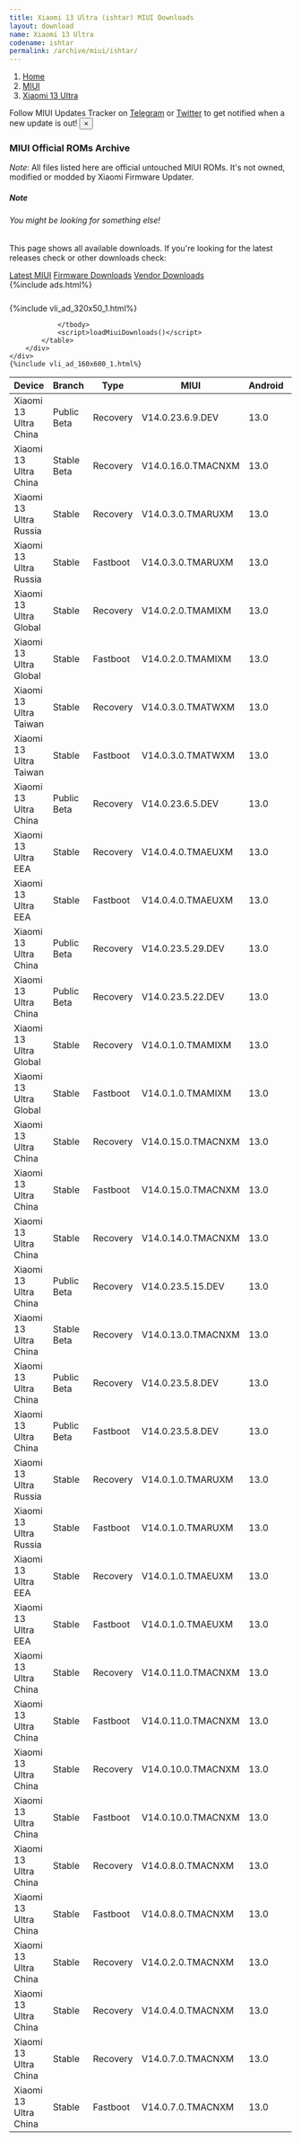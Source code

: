 ```yaml
---
title: Xiaomi 13 Ultra (ishtar) MIUI Downloads
layout: download
name: Xiaomi 13 Ultra
codename: ishtar
permalink: /archive/miui/ishtar/
---
```

<nav aria-label="breadcrumb">
    <ol class="breadcrumb">
        <li class="breadcrumb-item"><a href="/">Home</a></li>
        <li class="breadcrumb-item"><a href="/miui/">MIUI</a></li>
        <li class="breadcrumb-item active" aria-current="page"><a href="/miui/ishtar/">Xiaomi 13 Ultra</a></li>
    </ol>
</nav>
<div class="alert alert-primary alert-dismissible fade show" role="alert">
    Follow MIUI Updates Tracker on <a href="https://t.me/MIUIUpdatesTracker" class="alert-link">Telegram</a>
     or <a href="https://twitter.com/MiFwUpdater" class="alert-link">Twitter</a> to get notified when a new update is out!
    <button type="button" class="close" data-dismiss="alert" aria-label="Close">
        <span aria-hidden="true">&times;</span>
    </button>
</div>

### MIUI Official ROMs Archive
*Note*: All files listed here are official untouched MIUI ROMs. It's not owned, modified or modded by Xiaomi Firmware Updater.
<div class="card">
  <div class="card-body">
    <h5 class="card-title">Note</h5>
    <h6 class="card-subtitle mb-2 text-muted">You might be looking for something else!</h6>
    <p class="card-text">This page shows all available downloads.
     If you're looking for the latest releases check or other downloads check:</p>
    <a href="/miui/ishtar/" class="card-link">Latest MIUI</a>
    <a href="/firmware/ishtar/" class="card-link">Firmware Downloads</a>
    <a href="/vendor/ishtar/" class="card-link">Vendor Downloads</a>
  </div>
</div>
{%include ads.html%}
<div class="row justify-content-center">
    <div class="col-10">
        <div class="table-responsive-md" style="margin-top: 25px;">
            {%include vli_ad_320x50_1.html%}
            <table id="miui" class="display dt-responsive nowrap compact table table-striped table-hover table-sm">
                <thead class="thead-dark">
                    <tr>
                        <th data-ref="device">Device</th>
                        <th data-ref="branch">Branch</th>
                        <th data-ref="type">Type</th>
                        <th data-ref="miui">MIUI</th>
                        <th data-ref="android">Android</th>
                        <th data-ref="size">Size</th>
                        <th data-ref="size">Date</th>
                        <th data-ref="link">Link</th>
                    </tr>
                </thead>
                <tbody>
                <tr><td>Xiaomi 13 Ultra China</td><td>Public Beta</td><td>Recovery</td><td>V14.0.23.6.9.DEV</td><td>13.0</td><td>6.9 GB</td><td>2023-06-16</td><td><a href="/miui/ishtar/public beta/V14.0.23.6.9.DEV/">Download</a></td></tr>
<tr><td>Xiaomi 13 Ultra China</td><td>Stable Beta</td><td>Recovery</td><td>V14.0.16.0.TMACNXM</td><td>13.0</td><td>6.9 GB</td><td>2023-06-15</td><td><a href="/miui/ishtar/stable beta/V14.0.16.0.TMACNXM/">Download</a></td></tr>
<tr><td>Xiaomi 13 Ultra Russia</td><td>Stable</td><td>Recovery</td><td>V14.0.3.0.TMARUXM</td><td>13.0</td><td>5.9 GB</td><td>2023-06-14</td><td><a href="/miui/ishtar/stable/V14.0.3.0.TMARUXM/">Download</a></td></tr>
<tr><td>Xiaomi 13 Ultra Russia</td><td>Stable</td><td>Fastboot</td><td>V14.0.3.0.TMARUXM</td><td>13.0</td><td>7.6 GB</td><td>2023-05-30</td><td><a href="/miui/ishtar/stable/V14.0.3.0.TMARUXM/">Download</a></td></tr>
<tr><td>Xiaomi 13 Ultra Global</td><td>Stable</td><td>Recovery</td><td>V14.0.2.0.TMAMIXM</td><td>13.0</td><td>6.0 GB</td><td>2023-06-13</td><td><a href="/miui/ishtar/stable/V14.0.2.0.TMAMIXM/">Download</a></td></tr>
<tr><td>Xiaomi 13 Ultra Global</td><td>Stable</td><td>Fastboot</td><td>V14.0.2.0.TMAMIXM</td><td>13.0</td><td>8.0 GB</td><td>2023-06-02</td><td><a href="/miui/ishtar/stable/V14.0.2.0.TMAMIXM/">Download</a></td></tr>
<tr><td>Xiaomi 13 Ultra Taiwan</td><td>Stable</td><td>Recovery</td><td>V14.0.3.0.TMATWXM</td><td>13.0</td><td>5.9 GB</td><td>2023-06-13</td><td><a href="/miui/ishtar/stable/V14.0.3.0.TMATWXM/">Download</a></td></tr>
<tr><td>Xiaomi 13 Ultra Taiwan</td><td>Stable</td><td>Fastboot</td><td>V14.0.3.0.TMATWXM</td><td>13.0</td><td>6.9 GB</td><td>2023-06-02</td><td><a href="/miui/ishtar/stable/V14.0.3.0.TMATWXM/">Download</a></td></tr>
<tr><td>Xiaomi 13 Ultra China</td><td>Public Beta</td><td>Recovery</td><td>V14.0.23.6.5.DEV</td><td>13.0</td><td>6.9 GB</td><td>2023-06-09</td><td><a href="/miui/ishtar/public beta/V14.0.23.6.5.DEV/">Download</a></td></tr>
<tr><td>Xiaomi 13 Ultra EEA</td><td>Stable</td><td>Recovery</td><td>V14.0.4.0.TMAEUXM</td><td>13.0</td><td>6.0 GB</td><td>2023-06-05</td><td><a href="/miui/ishtar/stable/V14.0.4.0.TMAEUXM/">Download</a></td></tr>
<tr><td>Xiaomi 13 Ultra EEA</td><td>Stable</td><td>Fastboot</td><td>V14.0.4.0.TMAEUXM</td><td>13.0</td><td>7.7 GB</td><td>2023-05-30</td><td><a href="/miui/ishtar/stable/V14.0.4.0.TMAEUXM/">Download</a></td></tr>
<tr><td>Xiaomi 13 Ultra China</td><td>Public Beta</td><td>Recovery</td><td>V14.0.23.5.29.DEV</td><td>13.0</td><td>6.9 GB</td><td>2023-06-02</td><td><a href="/miui/ishtar/public beta/V14.0.23.5.29.DEV/">Download</a></td></tr>
<tr><td>Xiaomi 13 Ultra China</td><td>Public Beta</td><td>Recovery</td><td>V14.0.23.5.22.DEV</td><td>13.0</td><td>6.9 GB</td><td>2023-05-26</td><td><a href="/miui/ishtar/public beta/V14.0.23.5.22.DEV/">Download</a></td></tr>
<tr><td>Xiaomi 13 Ultra Global</td><td>Stable</td><td>Recovery</td><td>V14.0.1.0.TMAMIXM</td><td>13.0</td><td>6.0 GB</td><td>2023-05-24</td><td><a href="/miui/ishtar/stable/V14.0.1.0.TMAMIXM/">Download</a></td></tr>
<tr><td>Xiaomi 13 Ultra Global</td><td>Stable</td><td>Fastboot</td><td>V14.0.1.0.TMAMIXM</td><td>13.0</td><td>8.0 GB</td><td>2023-05-12</td><td><a href="/miui/ishtar/stable/V14.0.1.0.TMAMIXM/">Download</a></td></tr>
<tr><td>Xiaomi 13 Ultra China</td><td>Stable</td><td>Recovery</td><td>V14.0.15.0.TMACNXM</td><td>13.0</td><td>7.0 GB</td><td>2023-05-24</td><td><a href="/miui/ishtar/stable/V14.0.15.0.TMACNXM/">Download</a></td></tr>
<tr><td>Xiaomi 13 Ultra China</td><td>Stable</td><td>Fastboot</td><td>V14.0.15.0.TMACNXM</td><td>13.0</td><td>8.6 GB</td><td>2023-05-23</td><td><a href="/miui/ishtar/stable/V14.0.15.0.TMACNXM/">Download</a></td></tr>
<tr><td>Xiaomi 13 Ultra China</td><td>Stable</td><td>Recovery</td><td>V14.0.14.0.TMACNXM</td><td>13.0</td><td>6.9 GB</td><td>2023-05-22</td><td><a href="/miui/ishtar/stable/V14.0.14.0.TMACNXM/">Download</a></td></tr>
<tr><td>Xiaomi 13 Ultra China</td><td>Public Beta</td><td>Recovery</td><td>V14.0.23.5.15.DEV</td><td>13.0</td><td>7.0 GB</td><td>2023-05-19</td><td><a href="/miui/ishtar/public beta/V14.0.23.5.15.DEV/">Download</a></td></tr>
<tr><td>Xiaomi 13 Ultra China</td><td>Stable Beta</td><td>Recovery</td><td>V14.0.13.0.TMACNXM</td><td>13.0</td><td>7.0 GB</td><td>2023-05-17</td><td><a href="/miui/ishtar/stable beta/V14.0.13.0.TMACNXM/">Download</a></td></tr>
<tr><td>Xiaomi 13 Ultra China</td><td>Public Beta</td><td>Recovery</td><td>V14.0.23.5.8.DEV</td><td>13.0</td><td>6.9 GB</td><td>2023-05-12</td><td><a href="/miui/ishtar/public beta/V14.0.23.5.8.DEV/">Download</a></td></tr>
<tr><td>Xiaomi 13 Ultra China</td><td>Public Beta</td><td>Fastboot</td><td>V14.0.23.5.8.DEV</td><td>13.0</td><td>8.6 GB</td><td>2023-05-09</td><td><a href="/miui/ishtar/public beta/V14.0.23.5.8.DEV/">Download</a></td></tr>
<tr><td>Xiaomi 13 Ultra Russia</td><td>Stable</td><td>Recovery</td><td>V14.0.1.0.TMARUXM</td><td>13.0</td><td>5.9 GB</td><td>2023-05-08</td><td><a href="/miui/ishtar/stable/V14.0.1.0.TMARUXM/">Download</a></td></tr>
<tr><td>Xiaomi 13 Ultra Russia</td><td>Stable</td><td>Fastboot</td><td>V14.0.1.0.TMARUXM</td><td>13.0</td><td>7.3 GB</td><td>2023-04-28</td><td><a href="/miui/ishtar/stable/V14.0.1.0.TMARUXM/">Download</a></td></tr>
<tr><td>Xiaomi 13 Ultra EEA</td><td>Stable</td><td>Recovery</td><td>V14.0.1.0.TMAEUXM</td><td>13.0</td><td>5.9 GB</td><td>2023-05-06</td><td><a href="/miui/ishtar/stable/V14.0.1.0.TMAEUXM/">Download</a></td></tr>
<tr><td>Xiaomi 13 Ultra EEA</td><td>Stable</td><td>Fastboot</td><td>V14.0.1.0.TMAEUXM</td><td>13.0</td><td>7.7 GB</td><td>2023-04-28</td><td><a href="/miui/ishtar/stable/V14.0.1.0.TMAEUXM/">Download</a></td></tr>
<tr><td>Xiaomi 13 Ultra China</td><td>Stable</td><td>Recovery</td><td>V14.0.11.0.TMACNXM</td><td>13.0</td><td>7.0 GB</td><td>2023-05-02</td><td><a href="/miui/ishtar/stable/V14.0.11.0.TMACNXM/">Download</a></td></tr>
<tr><td>Xiaomi 13 Ultra China</td><td>Stable</td><td>Fastboot</td><td>V14.0.11.0.TMACNXM</td><td>13.0</td><td>8.7 GB</td><td>2023-04-27</td><td><a href="/miui/ishtar/stable/V14.0.11.0.TMACNXM/">Download</a></td></tr>
<tr><td>Xiaomi 13 Ultra China</td><td>Stable</td><td>Recovery</td><td>V14.0.10.0.TMACNXM</td><td>13.0</td><td>7.0 GB</td><td>2023-04-25</td><td><a href="/miui/ishtar/stable/V14.0.10.0.TMACNXM/">Download</a></td></tr>
<tr><td>Xiaomi 13 Ultra China</td><td>Stable</td><td>Fastboot</td><td>V14.0.10.0.TMACNXM</td><td>13.0</td><td>8.7 GB</td><td>2023-04-23</td><td><a href="/miui/ishtar/stable/V14.0.10.0.TMACNXM/">Download</a></td></tr>
<tr><td>Xiaomi 13 Ultra China</td><td>Stable</td><td>Recovery</td><td>V14.0.8.0.TMACNXM</td><td>13.0</td><td>7.0 GB</td><td>2023-04-19</td><td><a href="/miui/ishtar/stable/V14.0.8.0.TMACNXM/">Download</a></td></tr>
<tr><td>Xiaomi 13 Ultra China</td><td>Stable</td><td>Fastboot</td><td>V14.0.8.0.TMACNXM</td><td>13.0</td><td>8.7 GB</td><td>2023-04-17</td><td><a href="/miui/ishtar/stable/V14.0.8.0.TMACNXM/">Download</a></td></tr>
<tr><td>Xiaomi 13 Ultra China</td><td>Stable</td><td>Recovery</td><td>V14.0.2.0.TMACNXM</td><td>13.0</td><td>7.0 GB</td><td>2023-04-18</td><td><a href="/miui/ishtar/stable/V14.0.2.0.TMACNXM/">Download</a></td></tr>
<tr><td>Xiaomi 13 Ultra China</td><td>Stable</td><td>Recovery</td><td>V14.0.4.0.TMACNXM</td><td>13.0</td><td>7.0 GB</td><td>2023-04-18</td><td><a href="/miui/ishtar/stable/V14.0.4.0.TMACNXM/">Download</a></td></tr>
<tr><td>Xiaomi 13 Ultra China</td><td>Stable</td><td>Recovery</td><td>V14.0.7.0.TMACNXM</td><td>13.0</td><td>7.0 GB</td><td>2023-04-18</td><td><a href="/miui/ishtar/stable/V14.0.7.0.TMACNXM/">Download</a></td></tr>
<tr><td>Xiaomi 13 Ultra China</td><td>Stable</td><td>Fastboot</td><td>V14.0.7.0.TMACNXM</td><td>13.0</td><td>358 Bytes</td><td>2023-04-15</td><td><a href="/miui/ishtar/stable/V14.0.7.0.TMACNXM/">Download</a></td></tr>

                </tbody>
                <script>loadMiuiDownloads()</script>
            </table>
        </div>
    </div>
    {%include vli_ad_160x600_1.html%}
</div>
